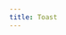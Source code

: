 ```yaml
---
title: Toast
---
```

<toast-demo-1></toast-demo-1>
<toast-demo-2></toast-demo-2>
<toast-demo-3></toast-demo-3>